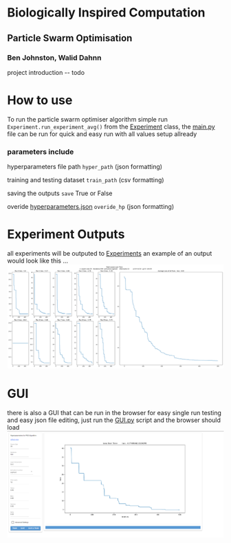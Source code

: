 # Biologically Inspired Computation
## Particle Swarm Optimisation
### Ben Johnston, Walid Dahnn

project introduction -- todo

# How to use

To run the particle swarm optimiser algorithm simple run
`Experiment.run_experiment_avg()` from the [Experiment](Implementation/Experiment.py) class,
the [main.py](Implementation/main.py) file can be run for quick and easy run with all values setup allready

### parameters include 

hyperparameters file path `hyper_path` (json formatting)

training and testing dataset `train_path` (csv formatting)

saving the outputs `save` True or False

overide [hyperparameters.json](Data/hyperparameters.json) `overide_hp` (json formatting)

# Experiment Outputs

all experiments will be outputed to [Experiments](Experiments) an example of an output would look like this ...
![example output](Experiments/25_500_sigmoid_12_0,9_0,8_0,5_0,05.png)

# GUI
there is also a GUI that can be run in the browser for easy single run testing and easy json file editing, just run the
[GUI.py](GUI/GUI.py) script and the browser should load 
![gui example](GuiExampleImage.png)

